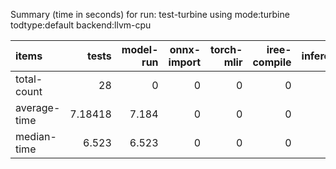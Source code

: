 Summary (time in seconds) for run: test-turbine using mode:turbine todtype:default backend:llvm-cpu

| items        |    tests |   model-run |   onnx-import |   torch-mlir |   iree-compile |   inference |
|:-------------|---------:|------------:|--------------:|-------------:|---------------:|------------:|
| total-count  | 28       |       0     |             0 |            0 |              0 |           0 |
| average-time |  7.18418 |       7.184 |             0 |            0 |              0 |           0 |
| median-time  |  6.523   |       6.523 |             0 |            0 |              0 |           0 |
